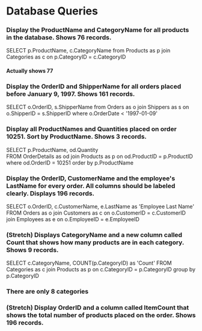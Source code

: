 # Database Queries

### Display the ProductName and CategoryName for all products in the database. Shows 76 records.
SELECT p.ProductName, c.CategoryName 
from Products as p 
join Categories as c 
on p.CategoryID = c.CategoryID
#### Actually shows 77


### Display the OrderID and ShipperName for all orders placed before January 9, 1997. Shows 161 records.
SELECT o.OrderID, s.ShipperName 
from Orders as o 
join Shippers as s 
on o.ShipperID = s.ShipperID
where o.OrderDate < '1997-01-09'

### Display all ProductNames and Quantities placed on order 10251. Sort by ProductName. Shows 3 records.
SELECT p.ProductName, od.Quantity  
FROM OrderDetails as od
join Products as p
on od.ProductID = p.ProductID
where od.OrderID = 10251
order by p.ProductName


### Display the OrderID, CustomerName and the employee's LastName for every order. All columns should be labeled clearly. Displays 196 records.
SELECT o.OrderID, c.CustomerName, e.LastName as 'Employee Last Name'
FROM Orders as o
join Customers as c
on o.CustomerID = c.CustomerID
join Employees as e
on o.EmployeeID = e.EmployeeID

### (Stretch)  Displays CategoryName and a new column called Count that shows how many products are in each category. Shows 9 records.
SELECT c.CategoryName, COUNT(p.CategoryID) as 'Count'
FROM Categories as c
join Products as p
on c.CategoryID = p.CategoryID
group by p.CategoryID
### There are only 8 categories

### (Stretch) Display OrderID and a  column called ItemCount that shows the total number of products placed on the order. Shows 196 records. 